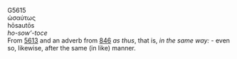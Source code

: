G5615  
ὡσαύτως  
hōsautōs  
*ho-sow‘-toce*  
From [5613](g5613) and an adverb from [846](g0846) *as* *thus*, that is,
*in* *the* *same* *way:* - even so, likewise, after the same (in like)
manner.  
